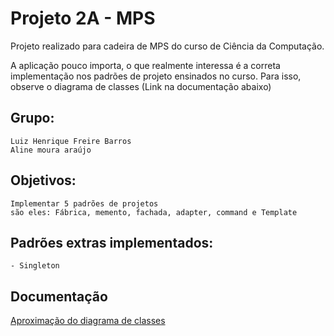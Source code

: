 # Projeto 2A - MPS

Projeto realizado para cadeira de MPS do curso de Ciência da Computação.

A aplicação pouco importa, o que realmente interessa é a correta implementação nos padrões de projeto ensinados no curso. Para isso, observe o diagrama de classes (Link na documentação abaixo)

## Grupo:
	Luiz Henrique Freire Barros
	Aline moura araújo

## Objetivos:
	Implementar 5 padrões de projetos
	são eles: Fábrica, memento, fachada, adapter, command e Template

## Padrões extras implementados:
	- Singleton


## Documentação
[Aproximação do diagrama de classes](https://drive.google.com/file/d/1NZcMT1Q_rGt9TIhtXHmOYho2OX6QkZi5/view?usp=sharing)